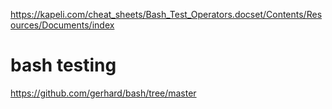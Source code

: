 https://kapeli.com/cheat_sheets/Bash_Test_Operators.docset/Contents/Resources/Documents/index


# bash testing

https://github.com/gerhard/bash/tree/master
